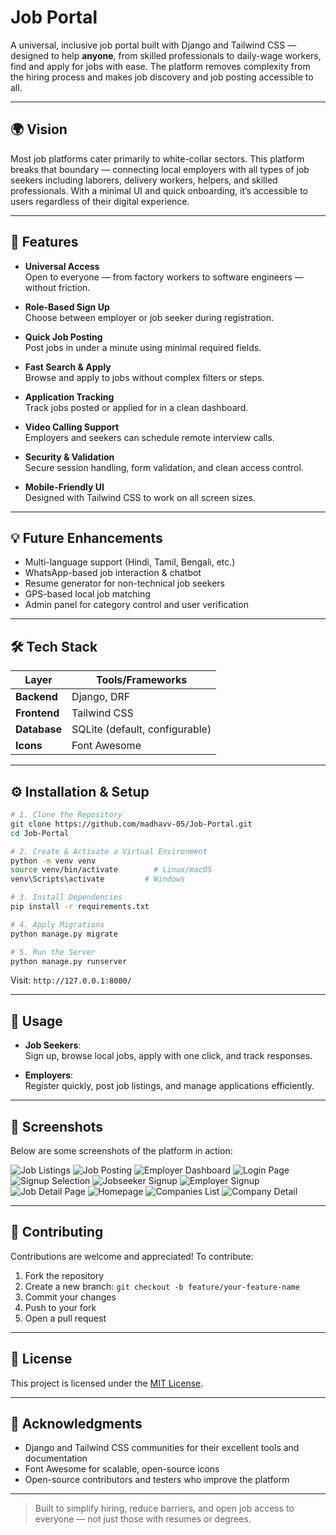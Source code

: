 
# Job Portal

A universal, inclusive job portal built with Django and Tailwind CSS — designed to help **anyone**, from skilled professionals to daily-wage workers, find and apply for jobs with ease. The platform removes complexity from the hiring process and makes job discovery and job posting accessible to all.

---

## 🌍 Vision

Most job platforms cater primarily to white-collar sectors. This platform breaks that boundary — connecting local employers with all types of job seekers including laborers, delivery workers, helpers, and skilled professionals. With a minimal UI and quick onboarding, it’s accessible to users regardless of their digital experience.

---

## 🚀 Features

- **Universal Access**  
  Open to everyone — from factory workers to software engineers — without friction.

- **Role-Based Sign Up**  
  Choose between employer or job seeker during registration.

- **Quick Job Posting**  
  Post jobs in under a minute using minimal required fields.

- **Fast Search & Apply**  
  Browse and apply to jobs without complex filters or steps.

- **Application Tracking**  
  Track jobs posted or applied for in a clean dashboard.

- **Video Calling Support**  
  Employers and seekers can schedule remote interview calls.

- **Security & Validation**  
  Secure session handling, form validation, and clean access control.

- **Mobile-Friendly UI**  
  Designed with Tailwind CSS to work on all screen sizes.

---

## 💡 Future Enhancements

- Multi-language support (Hindi, Tamil, Bengali, etc.)
- WhatsApp-based job interaction & chatbot
- Resume generator for non-technical job seekers
- GPS-based local job matching
- Admin panel for category control and user verification

---

## 🛠️ Tech Stack

| Layer       | Tools/Frameworks               |
|-------------|--------------------------------|
| **Backend** | Django, DRF                    |
| **Frontend**| Tailwind CSS                   |
| **Database**| SQLite (default, configurable) |
| **Icons**   | Font Awesome                   |

---

## ⚙️ Installation & Setup

```bash
# 1. Clone the Repository
git clone https://github.com/madhavv-05/Job-Portal.git
cd Job-Portal

# 2. Create & Activate a Virtual Environment
python -m venv venv
source venv/bin/activate        # Linux/macOS
venv\Scripts\activate         # Windows

# 3. Install Dependencies
pip install -r requirements.txt

# 4. Apply Migrations
python manage.py migrate

# 5. Run the Server
python manage.py runserver
```

Visit: `http://127.0.0.1:8000/`

---

## 👥 Usage

- **Job Seekers**:  
  Sign up, browse local jobs, apply with one click, and track responses.

- **Employers**:  
  Register quickly, post job listings, and manage applications efficiently.

---

## 📸 Screenshots

Below are some screenshots of the platform in action:

![Job Listings](https://github.com/user-attachments/assets/989e336a-d8e8-4054-91cd-ec100af51b57)
![Job Posting](https://github.com/user-attachments/assets/5b075b5b-412b-4888-97fd-50479a3f4e52)
![Employer Dashboard](https://github.com/user-attachments/assets/69b9a5f4-0485-4708-b488-27d91372453b)
![Login Page](https://github.com/user-attachments/assets/9a40dc07-147d-4d08-8650-396e83a1e528)
![Signup Selection](https://github.com/user-attachments/assets/a29a0093-ed80-4e23-ad3a-2567cbfe2646)
![Jobseeker Signup](https://github.com/user-attachments/assets/c50dca25-56af-4953-a375-e429a3586f27)
![Employer Signup](https://github.com/user-attachments/assets/eab4b12f-6306-44bb-936e-bbe4856ea6ce)
![Job Detail Page](https://github.com/user-attachments/assets/8118b19a-8352-4a86-b073-1de29f2b1359)
![Homepage](https://github.com/user-attachments/assets/ee6ea4c3-c0c9-43be-9bd3-36cc8db4da27)
![Companies List](https://github.com/user-attachments/assets/5b8c71ed-ba44-48e4-9ba9-7bcd06ae1777)
![Company Detail](https://github.com/user-attachments/assets/bde2d5dc-6a2a-4087-933a-c4031d02c22a)

---


## 🤝 Contributing

Contributions are welcome and appreciated! To contribute:

1. Fork the repository  
2. Create a new branch: `git checkout -b feature/your-feature-name`  
3. Commit your changes  
4. Push to your fork  
5. Open a pull request

---

## 📄 License

This project is licensed under the [MIT License](LICENSE).

---

## 🙏 Acknowledgments

- Django and Tailwind CSS communities for their excellent tools and documentation  
- Font Awesome for scalable, open-source icons  
- Open-source contributors and testers who improve the platform

---

> Built to simplify hiring, reduce barriers, and open job access to everyone — not just those with resumes or degrees.
